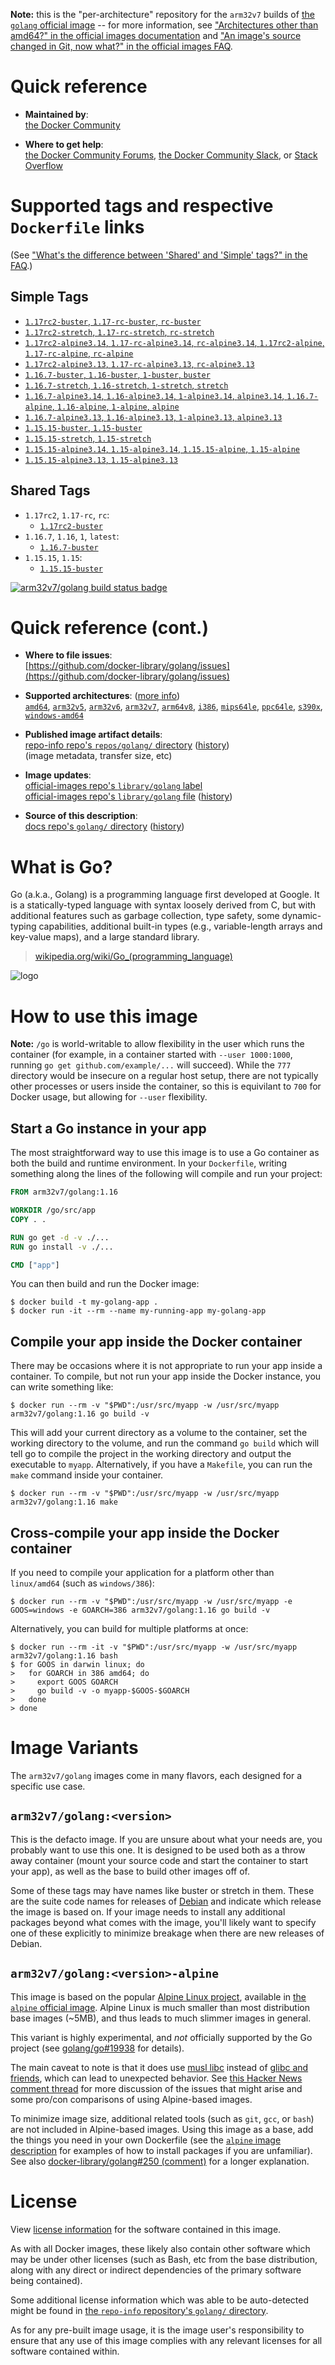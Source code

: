 <!--

********************************************************************************

WARNING:

    DO NOT EDIT "golang/README.md"

    IT IS AUTO-GENERATED

    (from the other files in "golang/" combined with a set of templates)

********************************************************************************

-->

**Note:** this is the "per-architecture" repository for the `arm32v7` builds of [the `golang` official image](https://hub.docker.com/_/golang) -- for more information, see ["Architectures other than amd64?" in the official images documentation](https://github.com/docker-library/official-images#architectures-other-than-amd64) and ["An image's source changed in Git, now what?" in the official images FAQ](https://github.com/docker-library/faq#an-images-source-changed-in-git-now-what).

# Quick reference

-	**Maintained by**:  
	[the Docker Community](https://github.com/docker-library/golang)

-	**Where to get help**:  
	[the Docker Community Forums](https://forums.docker.com/), [the Docker Community Slack](https://dockr.ly/slack), or [Stack Overflow](https://stackoverflow.com/search?tab=newest&q=docker)

# Supported tags and respective `Dockerfile` links

(See ["What's the difference between 'Shared' and 'Simple' tags?" in the FAQ](https://github.com/docker-library/faq#whats-the-difference-between-shared-and-simple-tags).)

## Simple Tags

-	[`1.17rc2-buster`, `1.17-rc-buster`, `rc-buster`](https://github.com/docker-library/golang/blob/88c510c850185f6d6cfc454e5ac7970293dafaee/1.17-rc/buster/Dockerfile)
-	[`1.17rc2-stretch`, `1.17-rc-stretch`, `rc-stretch`](https://github.com/docker-library/golang/blob/88c510c850185f6d6cfc454e5ac7970293dafaee/1.17-rc/stretch/Dockerfile)
-	[`1.17rc2-alpine3.14`, `1.17-rc-alpine3.14`, `rc-alpine3.14`, `1.17rc2-alpine`, `1.17-rc-alpine`, `rc-alpine`](https://github.com/docker-library/golang/blob/88c510c850185f6d6cfc454e5ac7970293dafaee/1.17-rc/alpine3.14/Dockerfile)
-	[`1.17rc2-alpine3.13`, `1.17-rc-alpine3.13`, `rc-alpine3.13`](https://github.com/docker-library/golang/blob/88c510c850185f6d6cfc454e5ac7970293dafaee/1.17-rc/alpine3.13/Dockerfile)
-	[`1.16.7-buster`, `1.16-buster`, `1-buster`, `buster`](https://github.com/docker-library/golang/blob/4c1da70f967b2b38b254e166e787d017cc9ca351/1.16/buster/Dockerfile)
-	[`1.16.7-stretch`, `1.16-stretch`, `1-stretch`, `stretch`](https://github.com/docker-library/golang/blob/4c1da70f967b2b38b254e166e787d017cc9ca351/1.16/stretch/Dockerfile)
-	[`1.16.7-alpine3.14`, `1.16-alpine3.14`, `1-alpine3.14`, `alpine3.14`, `1.16.7-alpine`, `1.16-alpine`, `1-alpine`, `alpine`](https://github.com/docker-library/golang/blob/4c1da70f967b2b38b254e166e787d017cc9ca351/1.16/alpine3.14/Dockerfile)
-	[`1.16.7-alpine3.13`, `1.16-alpine3.13`, `1-alpine3.13`, `alpine3.13`](https://github.com/docker-library/golang/blob/4c1da70f967b2b38b254e166e787d017cc9ca351/1.16/alpine3.13/Dockerfile)
-	[`1.15.15-buster`, `1.15-buster`](https://github.com/docker-library/golang/blob/0fc9e498c9c5aeb39f7d1f58d50eb00e8a1f10f4/1.15/buster/Dockerfile)
-	[`1.15.15-stretch`, `1.15-stretch`](https://github.com/docker-library/golang/blob/0fc9e498c9c5aeb39f7d1f58d50eb00e8a1f10f4/1.15/stretch/Dockerfile)
-	[`1.15.15-alpine3.14`, `1.15-alpine3.14`, `1.15.15-alpine`, `1.15-alpine`](https://github.com/docker-library/golang/blob/0fc9e498c9c5aeb39f7d1f58d50eb00e8a1f10f4/1.15/alpine3.14/Dockerfile)
-	[`1.15.15-alpine3.13`, `1.15-alpine3.13`](https://github.com/docker-library/golang/blob/0fc9e498c9c5aeb39f7d1f58d50eb00e8a1f10f4/1.15/alpine3.13/Dockerfile)

## Shared Tags

-	`1.17rc2`, `1.17-rc`, `rc`:
	-	[`1.17rc2-buster`](https://github.com/docker-library/golang/blob/88c510c850185f6d6cfc454e5ac7970293dafaee/1.17-rc/buster/Dockerfile)
-	`1.16.7`, `1.16`, `1`, `latest`:
	-	[`1.16.7-buster`](https://github.com/docker-library/golang/blob/4c1da70f967b2b38b254e166e787d017cc9ca351/1.16/buster/Dockerfile)
-	`1.15.15`, `1.15`:
	-	[`1.15.15-buster`](https://github.com/docker-library/golang/blob/0fc9e498c9c5aeb39f7d1f58d50eb00e8a1f10f4/1.15/buster/Dockerfile)

[![arm32v7/golang build status badge](https://img.shields.io/jenkins/s/https/doi-janky.infosiftr.net/job/multiarch/job/arm32v7/job/golang.svg?label=arm32v7/golang%20%20build%20job)](https://doi-janky.infosiftr.net/job/multiarch/job/arm32v7/job/golang/)

# Quick reference (cont.)

-	**Where to file issues**:  
	[https://github.com/docker-library/golang/issues](https://github.com/docker-library/golang/issues)

-	**Supported architectures**: ([more info](https://github.com/docker-library/official-images#architectures-other-than-amd64))  
	[`amd64`](https://hub.docker.com/r/amd64/golang/), [`arm32v5`](https://hub.docker.com/r/arm32v5/golang/), [`arm32v6`](https://hub.docker.com/r/arm32v6/golang/), [`arm32v7`](https://hub.docker.com/r/arm32v7/golang/), [`arm64v8`](https://hub.docker.com/r/arm64v8/golang/), [`i386`](https://hub.docker.com/r/i386/golang/), [`mips64le`](https://hub.docker.com/r/mips64le/golang/), [`ppc64le`](https://hub.docker.com/r/ppc64le/golang/), [`s390x`](https://hub.docker.com/r/s390x/golang/), [`windows-amd64`](https://hub.docker.com/r/winamd64/golang/)

-	**Published image artifact details**:  
	[repo-info repo's `repos/golang/` directory](https://github.com/docker-library/repo-info/blob/master/repos/golang) ([history](https://github.com/docker-library/repo-info/commits/master/repos/golang))  
	(image metadata, transfer size, etc)

-	**Image updates**:  
	[official-images repo's `library/golang` label](https://github.com/docker-library/official-images/issues?q=label%3Alibrary%2Fgolang)  
	[official-images repo's `library/golang` file](https://github.com/docker-library/official-images/blob/master/library/golang) ([history](https://github.com/docker-library/official-images/commits/master/library/golang))

-	**Source of this description**:  
	[docs repo's `golang/` directory](https://github.com/docker-library/docs/tree/master/golang) ([history](https://github.com/docker-library/docs/commits/master/golang))

# What is Go?

Go (a.k.a., Golang) is a programming language first developed at Google. It is a statically-typed language with syntax loosely derived from C, but with additional features such as garbage collection, type safety, some dynamic-typing capabilities, additional built-in types (e.g., variable-length arrays and key-value maps), and a large standard library.

> [wikipedia.org/wiki/Go_(programming_language)](http://en.wikipedia.org/wiki/Go_%28programming_language%29)

![logo](https://raw.githubusercontent.com/docker-library/docs/01c12653951b2fe592c1f93a13b4e289ada0e3a1/golang/logo.png)

# How to use this image

**Note:** `/go` is world-writable to allow flexibility in the user which runs the container (for example, in a container started with `--user 1000:1000`, running `go get github.com/example/...` will succeed). While the `777` directory would be insecure on a regular host setup, there are not typically other processes or users inside the container, so this is equivilant to `700` for Docker usage, but allowing for `--user` flexibility.

## Start a Go instance in your app

The most straightforward way to use this image is to use a Go container as both the build and runtime environment. In your `Dockerfile`, writing something along the lines of the following will compile and run your project:

```dockerfile
FROM arm32v7/golang:1.16

WORKDIR /go/src/app
COPY . .

RUN go get -d -v ./...
RUN go install -v ./...

CMD ["app"]
```

You can then build and run the Docker image:

```console
$ docker build -t my-golang-app .
$ docker run -it --rm --name my-running-app my-golang-app
```

## Compile your app inside the Docker container

There may be occasions where it is not appropriate to run your app inside a container. To compile, but not run your app inside the Docker instance, you can write something like:

```console
$ docker run --rm -v "$PWD":/usr/src/myapp -w /usr/src/myapp arm32v7/golang:1.16 go build -v
```

This will add your current directory as a volume to the container, set the working directory to the volume, and run the command `go build` which will tell go to compile the project in the working directory and output the executable to `myapp`. Alternatively, if you have a `Makefile`, you can run the `make` command inside your container.

```console
$ docker run --rm -v "$PWD":/usr/src/myapp -w /usr/src/myapp arm32v7/golang:1.16 make
```

## Cross-compile your app inside the Docker container

If you need to compile your application for a platform other than `linux/amd64` (such as `windows/386`):

```console
$ docker run --rm -v "$PWD":/usr/src/myapp -w /usr/src/myapp -e GOOS=windows -e GOARCH=386 arm32v7/golang:1.16 go build -v
```

Alternatively, you can build for multiple platforms at once:

```console
$ docker run --rm -it -v "$PWD":/usr/src/myapp -w /usr/src/myapp arm32v7/golang:1.16 bash
$ for GOOS in darwin linux; do
>   for GOARCH in 386 amd64; do
>     export GOOS GOARCH
>     go build -v -o myapp-$GOOS-$GOARCH
>   done
> done
```

# Image Variants

The `arm32v7/golang` images come in many flavors, each designed for a specific use case.

## `arm32v7/golang:<version>`

This is the defacto image. If you are unsure about what your needs are, you probably want to use this one. It is designed to be used both as a throw away container (mount your source code and start the container to start your app), as well as the base to build other images off of.

Some of these tags may have names like buster or stretch in them. These are the suite code names for releases of [Debian](https://wiki.debian.org/DebianReleases) and indicate which release the image is based on. If your image needs to install any additional packages beyond what comes with the image, you'll likely want to specify one of these explicitly to minimize breakage when there are new releases of Debian.

## `arm32v7/golang:<version>-alpine`

This image is based on the popular [Alpine Linux project](https://alpinelinux.org), available in [the `alpine` official image](https://hub.docker.com/_/alpine). Alpine Linux is much smaller than most distribution base images (~5MB), and thus leads to much slimmer images in general.

This variant is highly experimental, and *not* officially supported by the Go project (see [golang/go#19938](https://github.com/golang/go/issues/19938) for details).

The main caveat to note is that it does use [musl libc](https://musl.libc.org) instead of [glibc and friends](https://www.etalabs.net/compare_libcs.html), which can lead to unexpected behavior. See [this Hacker News comment thread](https://news.ycombinator.com/item?id=10782897) for more discussion of the issues that might arise and some pro/con comparisons of using Alpine-based images.

To minimize image size, additional related tools (such as `git`, `gcc`, or `bash`) are not included in Alpine-based images. Using this image as a base, add the things you need in your own Dockerfile (see the [`alpine` image description](https://hub.docker.com/_/alpine/) for examples of how to install packages if you are unfamiliar). See also [docker-library/golang#250 (comment)](https://github.com/docker-library/golang/issues/250#issuecomment-451201761) for a longer explanation.

# License

View [license information](http://golang.org/LICENSE) for the software contained in this image.

As with all Docker images, these likely also contain other software which may be under other licenses (such as Bash, etc from the base distribution, along with any direct or indirect dependencies of the primary software being contained).

Some additional license information which was able to be auto-detected might be found in [the `repo-info` repository's `golang/` directory](https://github.com/docker-library/repo-info/tree/master/repos/golang).

As for any pre-built image usage, it is the image user's responsibility to ensure that any use of this image complies with any relevant licenses for all software contained within.
